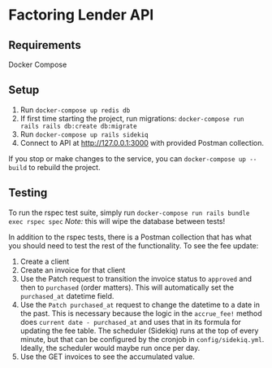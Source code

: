 # Factoring Lender API

## Requirements
Docker Compose
## Setup
1. Run `docker-compose up redis db`
2. If first time starting the project, run migrations: `docker-compose run rails rails db:create db:migrate`
3. Run `docker-compose up rails sidekiq`
4. Connect to API at http://127.0.0.1:3000 with provided Postman collection.

If you stop or make changes to the service, you can `docker-compose up --build` to rebuild the project.

## Testing
To run the rspec test suite, simply run `docker-compose run rails bundle exec rspec spec`
*Note:* this will wipe the database between tests!

In addition to the rspec tests, there is a Postman collection that has what you should need to test the rest of the functionality.
To see the fee update:
1. Create a client
2. Create an invoice for that client
3. Use the Patch request to transition the invoice status to `approved` and then to `purchased` (order matters). This will automatically set the `purchased_at` datetime field.
4. Use the `Patch purchased_at` request to change the datetime to a date in the past. This is necessary because the logic in the `accrue_fee!` method does `current date - purchased_at` and uses that in its formula for updating the fee table. The scheduler (Sidekiq) runs at the top of every minute, but that can be configured by the cronjob in `config/sidekiq.yml`. Ideally, the scheduler would maybe run once per day.
5. Use the GET invoices to see the accumulated value.
